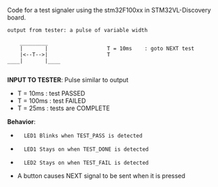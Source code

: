 Code for a test signaler using the stm32F100xx in STM32VL-Discovery board.

```
output from tester: a pulse of variable width

    _________
    |       |					T = 10ms	: goto NEXT test
    |<--T-->|					T
____|       |____			
		
```
__INPUT TO TESTER__: Pulse similar to output

* 	T = 10ms	:	test PASSED
* 	T	= 100ms : test FAILED
* 	T = 25ms	: tests are COMPLETE

__Behavior__:	

*		LED1 Blinks when TEST_PASS is detected
*		LED1 Stays on when TEST_DONE is detected
*		LED2 Stays on when TEST_FAIL is detected

* 	A button causes NEXT signal to be sent when it is pressed


